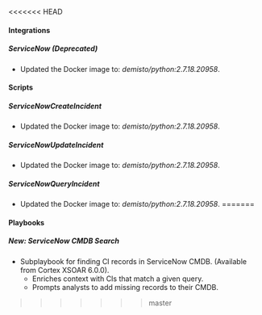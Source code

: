 
<<<<<<< HEAD
#### Integrations
##### ServiceNow (Deprecated)
- Updated the Docker image to: *demisto/python:2.7.18.20958*.

#### Scripts
##### ServiceNowCreateIncident
- Updated the Docker image to: *demisto/python:2.7.18.20958*.
##### ServiceNowUpdateIncident
- Updated the Docker image to: *demisto/python:2.7.18.20958*.
##### ServiceNowQueryIncident
- Updated the Docker image to: *demisto/python:2.7.18.20958*.
=======
#### Playbooks
##### New: ServiceNow CMDB Search
- Subplaybook for finding CI records in ServiceNow CMDB.
 (Available from Cortex XSOAR 6.0.0).
  - Enriches context with CIs that match a given query.
  - Prompts analysts to add missing records to their CMDB.
>>>>>>> master
